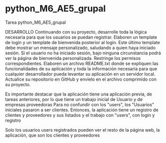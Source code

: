 # python_M6_AE5_grupal
Tarea python_M6_AE5_grupal

DESARROLLO
Continuando con su proyecto, desarrolle toda la lógica necesaria para que los usuarios se puedan
registrar.
Elaboren un template de login y un template de bienvenida posterior al login. Este último template debe
mostrar un mensaje personalizado, saludando a quien haya iniciado sesión.
Si el usuario no ha iniciado sesión, bajo ninguna circunstancia podrá ver la página de bienvenida
personalizada. Restringe los permisos correspondientes.
Elaboren un archivo README.txt donde se expliquen las funcionalidades de su aplicación y toda la
información necesaria para que cualquier desarrollador pueda levantar su aplicación en un servidor
local.
Actualice su repositorio en GitHub y envielo en el archivo comprimido con su proyecto.

Es importante destacar que la aplicación tiene una aplicación previa, de tareas anteriores, por lo que tiene un trabajo inicial de Usuario y de empresas proveedoras
Para no confundir con los "users", los "Usuarios" iniciales pasaron a ser clientes. Entonces, la aplicación tiene un registro de clientes y proveedores y sus listados y el trabajo con "users", con login y registro

Solo los usuarios users registrados pueden ver el resto de la página web, la aplicación, que son los clientes y proveedores
